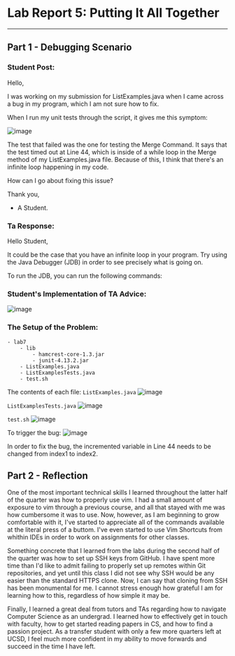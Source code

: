 # Lab Report 5: Putting It All Together
__________

## Part 1 - Debugging Scenario

### Student Post:

Hello, 

I was working on my submission for ListExamples.java when I came across a bug in my program, which I am not sure how to fix. 

When I run my unit tests through the script, it gives me this symptom:

![image](https://github.com/503525/cse15l-lab-reports/assets/22303922/5af072da-83ef-4070-9f13-2b41fa667ff9)

The test that failed was the one for testing the Merge Command. It says that the test timed out at Line 44, which is inside of a while loop in the Merge method of my ListExamples.java file. Because of this, I think that there's an infinite loop happening in my code. 

How can I go about fixing this issue?

Thank you, 
- A Student.

### Ta Response:

Hello Student, 

It could be the case that you have an infinite loop in your program. Try using the Java Debugger (JDB) in order to see precisely what is going on. 

To run the JDB, you can run the following commands: 


### Student's Implementation of TA Advice:

![image](https://github.com/503525/cse15l-lab-reports/assets/22303922/c7669796-1676-496f-9e30-295fc1188f43)



### The Setup of the Problem:

```
- lab7
    - lib
        - hamcrest-core-1.3.jar
        - junit-4.13.2.jar
    - ListExamples.java
    - ListExamplesTests.java
    - test.sh
```

The contents of each file:
`ListExamples.java`
![image](https://github.com/503525/cse15l-lab-reports/assets/22303922/4d2cc406-7824-4fae-8e74-dcadb04e94b7)


`ListExamplesTests.java`
![image](https://github.com/503525/cse15l-lab-reports/assets/22303922/b1f2dc32-f6c2-4e86-ad30-ea1f6a8e1f17)

`test.sh`
![image](https://github.com/503525/cse15l-lab-reports/assets/22303922/c673bcec-059d-4daa-8389-31aefc6ef14e)




To trigger the bug: 
![image](https://github.com/503525/cse15l-lab-reports/assets/22303922/f18a6308-5724-4872-a896-c1f05ff67f2f)


In order to fix the bug, the incremented variable in Line 44 needs to be changed from index1 to index2. 


## Part 2 - Reflection

One of the most important technical skills I learned throughout the latter half of the quarter was how to properly use vim. I had a small amount of exposure to vim through a previous course, and all that stayed with me was how cumbersome it was to use. Now, however, as I am beginning to grow comfortable with it, I've started to appreciate all of the commands available at the literal press of a buttom. I've even started to use Vim Shortcuts from whithin IDEs in order to work on assignments for other classes. 

Something concrete that I learned from the labs during the second half of the quarter was how to set up SSH keys from GitHub. I have spent more time than I'd like to admit failing to properly set up remotes within Git repositories, and yet until this class I did not see why SSH would be any easier than the standard HTTPS clone. Now, I can say that cloning from SSH has been monumental for me. I cannot stress enough how grateful I am for learning how to this, regardless of how simple it may be.

Finally, I learned a great deal from tutors and TAs regarding how to navigate Computer Science as an undergrad. I learned how to effectively get in touch with faculty, how to get started reading papers in CS, and how to find a passion project. As a transfer student with only a few more quarters left at UCSD, I feel much more confident in my ability to move forwards and succeed in the time I have left.
